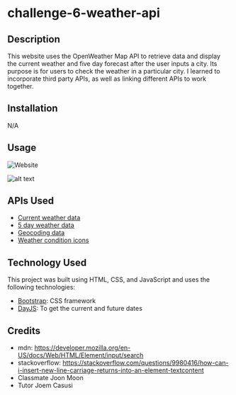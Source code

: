 # challenge-6-weather-api

## Description

This website uses the OpenWeather Map API to retrieve data and display the current weather and five day forecast after the user inputs a city. Its purpose is for users to check the weather in a particular city. I learned to incorporate third party APIs, as well as linking different APIs to work together.

## Installation

N/A

## Usage

![Website]()

![alt text](assets/images/screenshot.png)

## APIs Used
* [Current weather data](https://openweathermap.org/current)
* [5 day weather data](https://openweathermap.org/forecast5)
* [Geocoding data](https://openweathermap.org/api/geocoding-api)
* [Weather condition icons](https://openweathermap.org/weather-conditions)

## Technology Used

This project was built using HTML, CSS, and JavaScript and uses the following technologies: 
* [Bootstrap](https://getbootstrap.com/): CSS framework
* [DayJS](https://day.js.org/): To get the current and future dates

## Credits

* mdn: https://developer.mozilla.org/en-US/docs/Web/HTML/Element/input/search
* stackoverflow: https://stackoverflow.com/questions/9980416/how-can-i-insert-new-line-carriage-returns-into-an-element-textcontent
* Classmate Joon Moon
* Tutor Joem Casusi